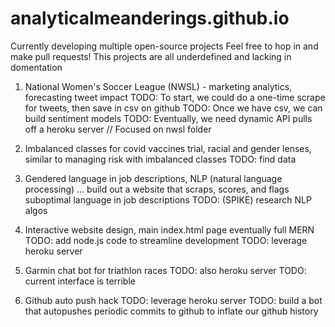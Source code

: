 # analyticalmeanderings.github.io

Currently developing multiple open-source projects
Feel free to hop in and make pull requests!
This projects are all underdefined and lacking in domentation

1) National Women's Soccer League (NWSL) - marketing analytics, forecasting tweet impact
    TODO: To start, we could do a one-time scrape for tweets, then save in csv on github
    TODO: Once we have csv, we can build sentiment models
    TODO: Eventually, we need dynamic API pulls off a heroku server
    // Focused on nwsl folder
    
2) Imbalanced classes for covid vaccines trial, racial and gender lenses, similar to managing risk with imbalanced classes
    TODO: find data

3) Gendered language in job descriptions, NLP (natural language processing) ... build out a website that scraps, scores, and flags suboptimal language in job descriptions
    TODO: (SPIKE) research NLP algos

4) Interactive website design, main index.html page eventually full MERN
    TODO: add node.js code to streamline development
    TODO: leverage heroku server

5) Garmin chat bot for triathlon races
    TODO: also heroku server
    TODO: current interface is terrible

6) Github auto push hack
    TODO: leverage heroku server
    TODO: build a bot that autopushes periodic commits to github to inflate our github history